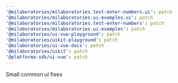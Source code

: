 ```yaml
---
'@milaboratories/milaboratories.test-enter-numbers.ui': patch
'@milaboratories/milaboratories.ui-examples.ui': patch
'@milaboratories/milaboratories.test-enter-numbers': patch
'@milaboratories/milaboratories.ui-examples': patch
'@milaboratories/ui-vue-playground': patch
'@milaboratories/uikit-playground': patch
'@milaboratories/ui-vue-docs': patch
'@milaboratories/uikit': patch
'@platforma-sdk/ui-vue': patch
---
```


Small common ui fixes
